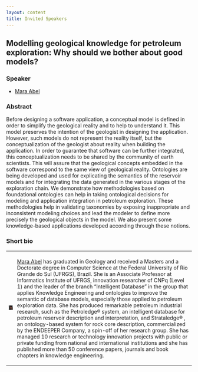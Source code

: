 ```yaml
---
layout: content
title: Invited Speakers
---
```


## Modelling geological knowledge for petroleum exploration: Why should we bother about good models?

### Speaker

- [Mara Abel](http://lattes.cnpq.br/6750115087374323)

### Abstract

Before designing a software application, a conceptual model is defined
in order to simplify the geological reality and to help to understand
it. This model preserves the intention of the geologist in designing
the application. However, such models do not represent the reality
itself, but the conceptualization of the geologist about reality when
building the application. In order to guarantee that software can be
further integrated, this conceptualization needs to be shared by the
community of earth scientists. This will assure that the geological
concepts embedded in the software correspond to the same view of
geological reality. Ontologies are being developed and used for
explicating the semantics of the reservoir models and for integrating
the data generated in the various stages of the exploration chain. We
demonstrate how methodologies based on foundational ontologies can
help in taking ontological decisions for modeling and application
integration in petroleum exploration.  These methodologies help in
validating taxonomies by exposing inappropriate and inconsistent
modeling choices and lead the modeler to define more precisely the
geological objects in the model. We also present some knowledge-based
applications developed according through these notions.

### Short bio

<table>
<tr>
<td><img src="img/mara.jpg" width="200px" /></td>
<td style="padding: 5px;">
<p><a href="http://lattes.cnpq.br/6750115087374323">Mara Abel</a> has graduated in
Geology and received a Masters and a Doctorate degree in Computer
Science at the Federal University of Rio Grande do Sul (UFRGS),
Brazil.  She is an Associate Professor at Informatics Institute of
UFRGS, innovation researcher of CNPq (Level 1) and the leader of the
branch “Intelligent Database” in the group that applies Knowledge
Engineering and ontologies to improve the semantic of database models,
especially those applied to petroleum exploration data. She has
produced remarkable petroleum industrial research, such as the
Petroledge® system, an intelligent database for petroleum reservoir
description and interpretation, and Strataledge® , an ontology-based
system for rock core description, commercialized by the ENDEEPER
Company, a spin-off of her research group. She has managed 10 research
or technology innovation projects with public or private funding from
national and international institutions and she has published more
than 50 conference papers, journals and book chapters in knowledge
engineering.</p>
</td>
</tr>
</table>
